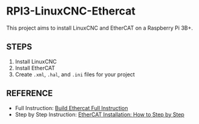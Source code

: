 # RPI3-LinuxCNC-Ethercat

This project aims to install LinuxCNC and EtherCAT on a Raspberry Pi 3B+.

## STEPS

1. Install LinuxCNC
2. Install EtherCAT
3. Create `.xml`, `.hal`, and `.ini` files for your project

## REFERENCE

- Full Instruction: [Build Ethercat Full Instruction](https://forum.linuxcnc.org/ethercat/49771-ethercat-build-from-source-full-instructions)
- Step by Step Instruction: [EtherCAT Installation: How to Step by Step](https://forum.linuxcnc.org/ethercat/45336-ethercat-installation-from-repositories-how-to-step-by-step)
